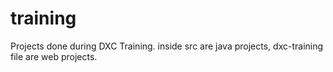 # training
Projects done during DXC Training. inside src are java projects, dxc-training file are web projects.
